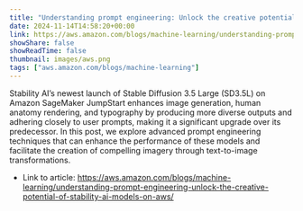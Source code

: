 ```yaml
---
title: "Understanding prompt engineering: Unlock the creative potential of Stability AI models on AWS"
date: 2024-11-14T14:58:20+00:00
link: https://aws.amazon.com/blogs/machine-learning/understanding-prompt-engineering-unlock-the-creative-potential-of-stability-ai-models-on-aws/
showShare: false
showReadTime: false
thumbnail: images/aws.png
tags: ["aws.amazon.com/blogs/machine-learning"]
---
```

Stability AI’s newest launch of Stable Diffusion 3.5 Large (SD3.5L) on Amazon SageMaker JumpStart enhances image generation, human anatomy rendering, and typography by producing more diverse outputs and adhering closely to user prompts, making it a significant upgrade over its predecessor. In this post, we explore advanced prompt engineering techniques that can enhance the performance of these models and facilitate the creation of compelling imagery through text-to-image transformations.

- Link to article: https://aws.amazon.com/blogs/machine-learning/understanding-prompt-engineering-unlock-the-creative-potential-of-stability-ai-models-on-aws/
